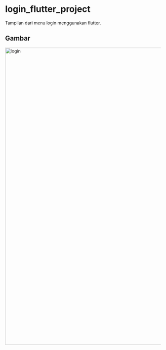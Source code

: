 # login_flutter_project

Tampilan dari menu login menggunakan flutter.

## Gambar
<img width="960" alt="login" src="https://github.com/alditra/uts_flutter/assets/99027675/1df5595c-c8ed-441e-9002-a8f64c239b3d">


